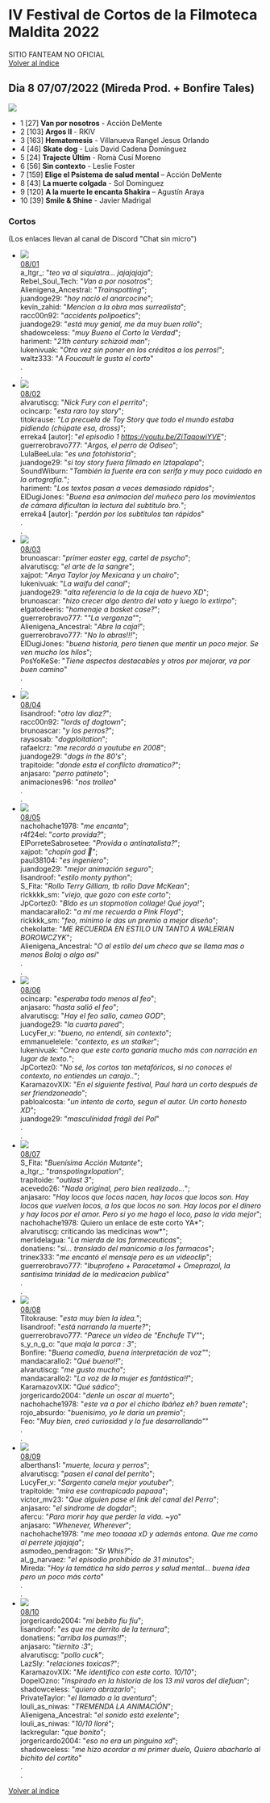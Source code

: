 # IV Festival de Cortos de la Filmoteca Maldita 2022
SITIO FANTEAM NO OFICIAL  
[Volver al índice](../festi.md)

## Dia 8 07/07/2022 (Mireda Prod. + Bonfire Tales)
![](dia.png)

- 1 [27] **Van por nosotros** - Acción DeMente
- 2 [103] **Argos II** - RKIV
- 3 [163] **Hematemesis** - Villanueva Rangel Jesus Orlando
- 4 [46] **Skate dog** - Luis David Cadena Domínguez
- 5 [24] **Trajecte Últim** - Romà Cusí Moreno 
- 6 [56] **Sin contexto** - Leslie Foster
- 7 [159] **Elige el Psistema de salud mental** – Acción DeMente
- 8 [43] **La muerte colgada** - Sol Dominguez
- 9 [120] **A la muerte le encanta Shakira**  – Agustín Araya
- 10 [39] **Smile & Shine** - Javier Madrigal


### Cortos

(Los enlaces llevan al canal de Discord "Chat sin micro")

- ![](01.png)  
[08/01](https://discord.com/channels/739208143523020841/769436011981570068/994700012762173531)  
a_ltgr_: "*teo va al siquiatra... jajajajaja*";  
Rebel_Soul_Tech: "*Van a por nosotros*";  
Alienigena_Ancestral: "*Trainspotting*";  
juandoge29: "*hoy nació el anarcocine*";  
kevin_zahid: "*Mencion a la obra mas surrealista*";  
racc00n92: "*accidents polipoetics*";  
juandoge29: "*está muy genial, me da muy buen rollo*";  
shadowceless: "*muy Bueno el Corto la Verdad*";  
hariment: "*21th century schizoid man*";  
lukenivuak: "*Otra vez sin poner en los créditos a los perros!*";  
waltz333: "*A Foucault le gusta el corto*"  
.  
.  
- ![](02.png)  
[08/02](https://discord.com/channels/739208143523020841/769436011981570068/994701915445284934)  
alvarutiscg: "*Nick Fury con el perrito*";  
ocincarp: "*esta raro toy story*";  
titokrause: "*La precuela de Toy Story que todo el mundo estaba pidiendo (chúpate esa, dross)*";  
erreka4 [autor]: "*el episodio 1 https://youtu.be/ZiTqqowiYVE*";  
guerrerobravo777: "*Argos, el perro de Odiseo*";  
LulaBeeLula: "*es una fotohistoria*";  
juandoge29: "*si toy story fuera filmado en Iztapalapa*";  
SoundWiburn: "*También la fuente era con serifa y muy poco cuidado en la ortografía.*";  
hariment: "*Los textos pasan a veces demasiado rápidos*";  
ElDugiJones: "*Buena esa animacion del muñeco pero los movimientos de cámara dificultan la lectura del subtitulo bro.*";  
erreka4 [autor]: "*perdón por los subtítulos tan rápidos*"  
.  
.  
- ![](03.png)  
[08/03](https://discord.com/channels/739208143523020841/769436011981570068/994704262611353610)  
brunoascar: "*primer easter egg, cartel de psycho*";  
alvarutiscg: "*el arte de la sangre*";  
xajpot: "*Anya Taylor joy Mexicana y un chairo*";  
lukenivuak: "*La waifu del canal*";  
juandoge29: "*alta referencia lo de la caja de huevo XD*";  
brunoascar: "*hizo crecer algo dentro del vato y luego lo extirpo*";  
elgatodeeris: "*homenaje a basket case?*";  
guerrerobravo777: "*"La verganza"*";  
Alienigena_Ancestral: "*Abre la caja!*";  
guerrerobravo777: "*No lo abras!!!*";  
ElDugiJones: "*buena historia, pero tienen que mentir un poco mejor. Se ven mucho los hilos*";  
PosYoKeSe: "*Tiene aspectos destacables y otros por mejorar, va por buen camino*"  
.  
.  
- ![](04.png)  
[08/04](https://discord.com/channels/739208143523020841/769436011981570068/994706825654059039)  
lisandroof: "*otro lav diaz?*";  
racc00n92: "*lords of dogtown*";  
brunoascar: "*y los perros?*";  
raysosab: "*dogploitation*";  
rafaelcrz: "*me recordó a youtube en 2008*";  
juandoge29: "*dogs in the 80's*";  
trapitoide: "*donde esta el conflicto dramatico?*";  
anjasaro: "*perro patineto*";  
animaciones96: "*nos trolleo*"  
.  
.  
- ![](05.png)  
[08/05](https://discord.com/channels/739208143523020841/769436011981570068/994707556436037642)  
nachohache1978: "*me encanta*";  
r4f24el: "*corto provida?*";  
ElPorreteSabrosetee: "*Provida o antinatalista?*";  
xajpot: "*chopin god 🧐*";  
paul38104: "*es ingeniero*";  
juandoge29: "*mejor animación seguro*";  
lisandroof: "*estilo monty python*";  
S_Fita: "*Rollo Terry Gilliam, tb rollo Dave McKean*";  
rickkkk_sm: "*viejo, que gozo con este corto*";  
JpCortez0: "*Bldo es un stopmotion collage! Qué joya!*";  
mandacarallo2: "*a mí me recuerda a Pink Floyd*";  
rickkkk_sm: "*feo, minimo le das un premio a mejor diseño*";  
chekolatte: "*ME RECUERDA EN ESTILO UN TANTO A WALERIAN BOROWCZYK*";  
Alienigena_Ancestral: "*O al estilo del um checo que se llama mas o menos Bolaj o algo asi*"  
.  
.  
- ![](06.png)  
[08/06](https://discord.com/channels/739208143523020841/769436011981570068/994709576219889664)  
ocincarp: "*esperaba todo menos al feo*";  
anjasaro: "*hasta salió el feo*";  
alvarutiscg: "*Hay el feo salio, cameo GOD*";  
juandoge29: "*la cuarta pared*";  
LucyFer_v: "*bueno, no entendí, sin contexto*";  
emmanuelelele: "*contexto, es un stalker*";  
lukenivuak: "*Creo que este corto ganaría mucho más con narración en lugar de texto.*";  
JpCortez0: "*No sé, los cortos tan metafóricos, si no conoces el contexto, no entiendes un carajo..*";  
KaramazovXIX: "*En el siguiente festival, Paul hará un corto después de ser friendzoneado*";  
pabloalcosta: "*un intento de corto, segun el autor. Un corto honesto XD*";  
juandoge29: "*masculinidad frágil del Pol*"  
.  
.  
- ![](07.png)  
[08/07](https://discord.com/channels/739208143523020841/769436011981570068/994711923964788746)  
S_Fita: "*Buenísima Acción Mutante*";  
a_ltgr_: "*transpotingxlopation*";  
trapitoide: "*outlast 3*";  
acevedo26: "*Nada original, pero bien realizado...*";  
anjasaro: "*Hay locos que locos nacen, hay locos que locos son. Hay locos que vuelven locos, a los que locos no son. Hay locos por el dinero y hay locos por el amor. Pero si yo me hago el loco, paso la vida mejor*";  
nachohache1978: Quiero un enlace de este corto YA*";  
alvarutiscg: criticando las medicinas wow*";  
merlidelagua: "*La mierda de las farmeceuticas*";  
donatiens: "*si... translado del manicomio a los farmacos*";  
trinex333: "*me encantó el mensaje pero es un videoclip*";  
guerrerobravo777: "*Ibuprofeno + Paracetamol + Omeprazol, la santisima trinidad de la medicacion publica*"  
.  
.  
- ![](08.png)  
[08/08](https://discord.com/channels/739208143523020841/769436011981570068/994713996533956708)  
Titokrause: "*esta muy bien la idea.*";  
lisandroof: "*está narrando la muerte?*";  
guerrerobravo777: "*Parece un video de "Enchufe TV"*";  
s_y_n_g_o: "*que maja la parca : 3*";  
Bonfire: "*Buena comedia, buena interpretación de voz"*";  
mandacarallo2: "*Qué bueno!!*";  
alvarutiscg: "*me gusto mucho*";  
mandacarallo2: "*La voz de la mujer es fantástica!!*";  
KaramazovXIX: "*Qué sádico*";  
jorgericardo2004: "*denle un oscar al muerto*";  
nachohache1978: "*este va a por el chicho Ibáñez eh? buen remate*";  
rojo_absurdo: "*buenisimo, yo le daría un premio*";  
Feo: "*Muy bien, creó curiosidad y lo fue desarrollando"*"  
.  
.  
- ![](09.png)  
[08/09](https://discord.com/channels/739208143523020841/769436011981570068/994715494370267217)  
alberthans1: "*muerte, locura y perros*";  
alvarutiscg: "*pasen el canal del perrito*";  
LucyFer_v: "*Sargento canela mejor youtuber*";  
trapitoide: "*mira ese contrapicado papaaa*";  
victor_mv23: "*Que alguien pase el link del canal del Perro*";  
anjasaro: "*el sindrome de dogdar*";  
afercu: "*Para morir hay que perder la vida. ~yo*"  
anjasaro: "*Whenever, Wherever*";  
nachohache1978: "*me meo toaaaa xD y además entona. Que me como al perrete jajajaja*";  
asmodeo_pendragon: "*Sr Whis?*";  
al_g_narvaez: "*el episodio prohibido de 31 minutos*";  
Mireda: "*Hoy la temática ha sido perros y salud mental... buena idea pero un poco más corto*"  
.  
.  
- ![](10.png)  
[08/10](https://discord.com/channels/739208143523020841/769436011981570068/994718277253222500)  
jorgericardo2004: "*mi bebito fiu fiu*";  
lisandroof: "*es que me derrito de la ternura*";  
donatiens: "*arriba los pumas!!*";  
anjasaro: "*tiernito :3*";  
alvarutiscg: "*pollo cuck*";  
LazSly: "*relaciones toxicas?*";  
KaramazovXIX: "*Me identifico con este corto. 10/10*";  
DopelOzno: "*inspirado en la historia de los 13 mil varos del diefuan*";  
shadowceless: "*quiero abrazarlo*";  
PrivateTaylor: "*el llamado a la aventura*";  
louli_as_niwas: "*TREMENDA LA ANIMACIÓN*";  
Alienigena_Ancestral: "*el sonido está exelente*";  
louli_as_niwas: "*10/10 lloré*";  
lackregular: "*que bonito*";  
jorgericardo2004: "*eso no era un pinguino xd*";  
shadowceless: "*me hizo acordar a mi primer duelo, Quiero abacharlo al bichito del cortito*"  
.  
.  

[Volver al índice](../festi.md)